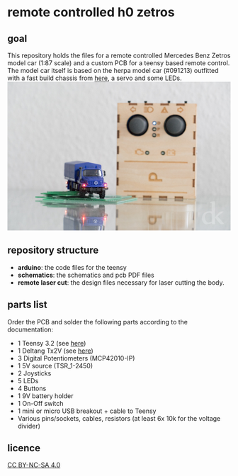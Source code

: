 # remote controlled h0 zetros
## goal
This repository holds the files for a remote controlled Mercedes Benz Zetros model car (1:87 scale) and a custom PCB for a teensy based remote control. 
The model car itself is based on the herpa model car (#091213) outfitted with a fast build chassis from [here](http://www.mikromodellbau.de), a servo and some LEDs.
![enter image description here](https://github.com/danie1kr/zetros_1-87/raw/master/images/zetros_with_remote.jpg)
## repository structure
- **arduino**: the code files for the teensy
- **schematics**: the schematics and pcb PDF files
- **remote laser cut**: the design files necessary for laser cutting the body.
## parts list
Order the PCB and solder the following parts according to the documentation:
- 1 Teensy 3.2 (see [here](https://www.pjrc.com))
- 1 Deltang Tx2V (see [here](http://www.deltang.co.uk))
- 3 Digital Potentiometers (MCP42010-IP)
- 1 5V source (TSR_1-2450)
- 2 Joysticks
- 5 LEDs
- 4 Buttons
- 1 9V battery holder
- 1 On-Off switch
- 1 mini or micro USB breakout + cable to Teensy
- Various pins/sockets, cables, resistors (at least 6x 10k for the voltage divider)
## licence
[CC BY-NC-SA 4.0](https://creativecommons.org/licenses/by-nc-sa/4.0/)
